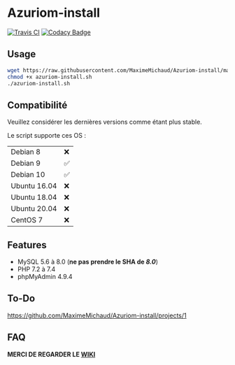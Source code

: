 # Azuriom-install
[![Travis CI](https://travis-ci.com/MaximeMichaud/Azuriom-install.svg?branch=master)](https://travis-ci.com/MaximeMichaud/Azuriom-install)
[![Codacy Badge](https://api.codacy.com/project/badge/Grade/d9f1f98d0fd348fe97c95d3dd081a8ff)](https://app.codacy.com/manual/MaximeMichaud/Azuriom-install?utm_source=github.com&utm_medium=referral&utm_content=MaximeMichaud/Azuriom-install&utm_campaign=Badge_Grade_Dashboard)
## Usage
```sh
wget https://raw.githubusercontent.com/MaximeMichaud/Azuriom-install/master/azuriom-install.sh
chmod +x azuriom-install.sh
./azuriom-install.sh
```
## Compatibilité
Veuillez considérer les dernières versions comme étant plus stable.

Le script supporte ces OS :

|        |   |
|--------|---|
| Debian 8 |❌|
| Debian 9 |✅|
| Debian 10 |✅|
| Ubuntu 16.04 |❌|
| Ubuntu 18.04 |❌|
| Ubuntu 20.04 |❌|
| CentOS 7 |❌|
## Features
* MySQL 5.6 à 8.0 (**ne pas prendre le SHA de _8.0_**)
* PHP 7.2 à 7.4
* phpMyAdmin 4.9.4
## To-Do
https://github.com/MaximeMichaud/Azuriom-install/projects/1
## FAQ
**MERCI DE REGARDER LE [WIKI](https://github.com/MaximeMichaud/Azuriom-install/wiki/FAQ)**
